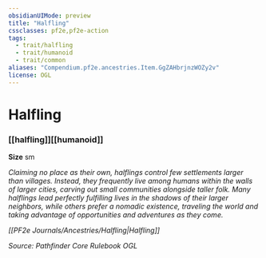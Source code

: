 ```yaml
---
obsidianUIMode: preview
title: "Halfling"
cssclasses: pf2e,pf2e-action
tags:
  - trait/halfling
  - trait/humanoid
  - trait/common
aliases: "Compendium.pf2e.ancestries.Item.GgZAHbrjnzWOZy2v"
license: OGL
---
```

# Halfling

### [[halfling]][[humanoid]]



**Size** sm


_Claiming no place as their own, halflings control few settlements larger than villages. Instead, they frequently live among humans within the walls of larger cities, carving out small communities alongside taller folk. Many halflings lead perfectly fulfilling lives in the shadows of their larger neighbors, while others prefer a nomadic existence, traveling the world and taking advantage of opportunities and adventures as they come._

_[[PF2e Journals/Ancestries/Halfling|Halfling]]_

*Source: Pathfinder Core Rulebook*
*OGL*